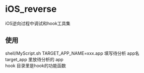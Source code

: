 # iOS_reverse
iOS逆向过程中调试和hook工具集

## 使用
shell/MyScript.sh TARGET_APP_NAME=xxx.app 填写待分析 app名    </br>
target_app 里放待分析的 app     </br>
hook        目录里是hook的功能函数   </br>
